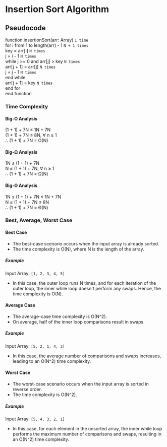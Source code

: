 # Insertion Sort Algorithm

## Pseudocode

function insertionSort(arr: Array)        `1 time`   
    for i from 1 to length(arr) - 1       `N + 1 times`   
        key = arr[i]                      `N times`   
        j = i - 1                         `N times`   
        while j >= 0 and arr[j] > key     `N times`   
            arr[j + 1] = arr[j]           `N times`   
            j = j - 1                     `N times`   
        end while   
        arr[j + 1] = key                  `N times`   
    end for   
end function   

### Time Complexity

#### Big-O Analysis   
(1 + 1) + 7N ≤ 1N + 7N   
(1 + 1) + 7N ≤ 8N, ∀ n ≥ 1   
∴ (1 + 1) + 7N = O(N)   

#### Big-Ω Analysis   
1N ≤ (1 + 1) + 7N   
N ≤ (1 + 1) + 7N, ∀ n ≥ 1   
∴ (1 + 1) + 7N = Ω(N)   

#### Big-Θ Analysis   
1N ≤ (1 + 1) + 7N ≤ 1N + 7N   
N ≤ (1 + 1) + 7N ≤ 8N   
∴ (1 + 1) + 7N = Θ(N)   

### Best, Average, Worst Case   

#### Best Case   
- The best-case scenario occurs when the input array is already sorted.   
- The time complexity is O(N), where N is the length of the array.   
##### Example    
Input Array: `[1, 2, 3, 4, 5]`   
- In this case, the outer loop runs N times, and for each iteration of the outer loop, the inner while loop doesn't perform any swaps. Hence, the time complexity is O(N).   

#### Average Case   
- The average-case time complexity is O(N^2).   
- On average, half of the inner loop comparisons result in swaps.   
##### Example    
Input Array: `[5, 2, 1, 4, 3]`   
- In this case, the average number of comparisons and swaps increases, leading to an O(N^2) time complexity.   

#### Worst Case   
- The worst-case scenario occurs when the input array is sorted in reverse order.   
- The time complexity is O(N^2).   
##### Example   
Input Array: `[5, 4, 3, 2, 1]`   
- In this case, for each element in the unsorted array, the inner while loop performs the maximum number of comparisons and swaps, resulting in an O(N^2) time complexity.


